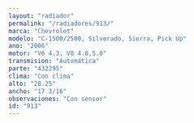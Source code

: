 ```yaml
---
layout: "radiador"
permalink: "/radiadores/913/"
marca: "Chevrolet"
modelo: "C-1500/2500, Silverado, Sierra, Pick Up"
ano: "2006"
motor: "V6 4.3, V8 4.8,5.0"
transmision: "Automática"
parte: "432295"
clima: "Con clima"
alto: "28.25"
ancho: "17 3/16"
observaciones: "Con sensor"
id: "913"
---
```


